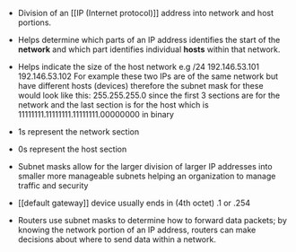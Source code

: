 - Division of an [[IP (Internet protocol)]] address into network and host portions. 
- Helps determine which parts of an IP address identifies the start of the **network** and which part identifies individual **hosts** within that network. 
- Helps indicate the size of the host network
e.g /24
192.146.53.101
192.146.53.102
For example these two IPs are of the same network but have different hosts (devices) therefore the subnet mask for these would look like this:
255.255.255.0 
since the first 3 sections are for the network and the last section is for the host
which is 11111111.11111111.11111111.00000000 in binary
- 1s represent the network section
- 0s represent the host section

- Subnet masks allow for the larger division of larger IP addresses into smaller more manageable subnets helping an organization to manage traffic and security
- [[default gateway]] device usually ends in (4th octet) .1 or .254 
- Routers use subnet masks to determine how to forward data packets; by knowing the network portion of an IP address, routers can make decisions about where to send data within a network.
